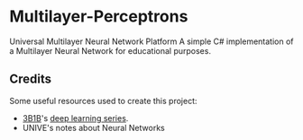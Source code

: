 # Multilayer-Perceptrons
Universal Multilayer Neural Network Platform
A simple C# implementation of a Multilayer Neural Network for educational purposes.<br>
## Credits
Some useful resources used to create this project:<br>
- [3B1B](https://www.youtube.com/channel/UCYO_jab_esuFRV4b17AJtAw)'s [deep learning series](https://www.youtube.com/watch?v=aircAruvnKk).
- UNIVE's notes about Neural Networks
